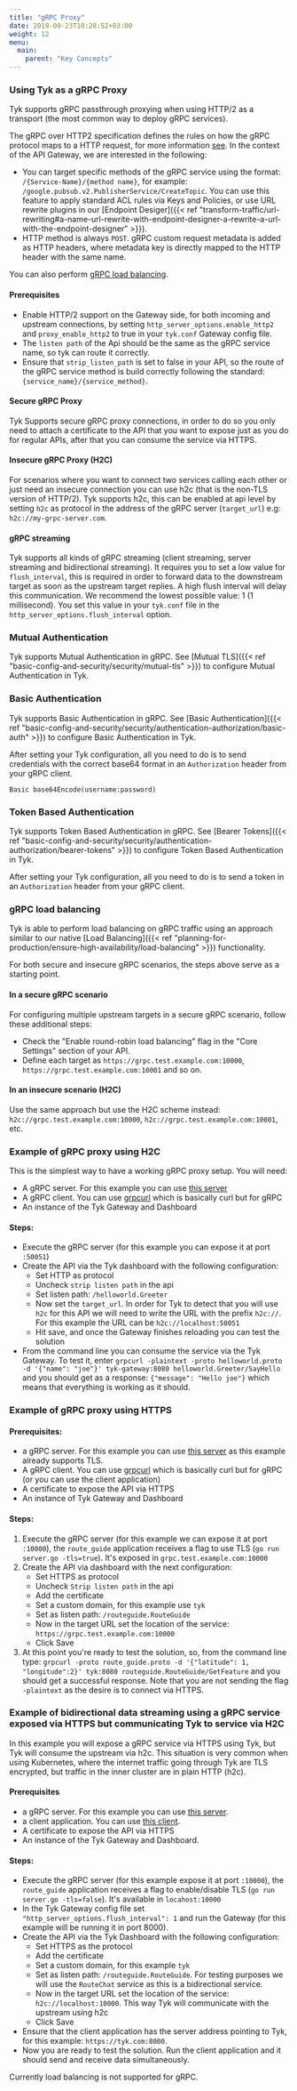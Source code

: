 ```yaml
---
title: "gRPC Proxy"
date: 2019-09-23T10:28:52+03:00
weight: 12
menu:
  main:
    parent: "Key Concepts"
---
```


### Using Tyk as a gRPC Proxy

Tyk supports gRPC passthrough proxying when using HTTP/2 as a transport (the most common way to deploy gRPC services).

The gRPC over HTTP2 specification defines the rules on how the gRPC protocol maps to a HTTP request, for more information [see](https://github.com/grpc/grpc/blob/master/doc/PROTOCOL-HTTP2.md). In the context of the API Gateway, we are interested in the following:

- You can target specific methods of the gRPC service using the format: `/{Service-Name}/{method name}`, for example: `/google.pubsub.v2.PublisherService/CreateTopic`. You can use this feature to apply standard ACL rules via Keys and Policies, or use URL rewrite plugins in our [Endpoint Desiger]({{< ref "transform-traffic/url-rewriting#a-name-url-rewrite-with-endpoint-designer-a-rewrite-a-url-with-the-endpoint-designer" >}}).
- HTTP method is always `POST`.
  gRPC custom request metadata is added as HTTP headers, where metadata key is directly mapped to the HTTP header with the same name.

You can also perform [gRPC load balancing](#grpc-load-balancing).

#### Prerequisites

- Enable HTTP/2 support on the Gateway side, for both incoming and upstream connections, by setting `http_server_options.enable_http2` and `proxy_enable_http2` to true in your `tyk.conf` Gateway config file.
- The `listen path` of the Api should be the same as the gRPC service name, so tyk can route it correctly.
- Ensure that `strip_listen_path` is set to false in your API, so the route of the gRPC service method is build correctly following the standard: `{service_name}/{service_method}`.

#### Secure gRPC Proxy

Tyk Supports secure gRPC proxy connections, in order to do so you only need to attach a certificate to the API that you want to expose just as you do for regular APIs, after that you can consume the service via HTTPS.

#### Insecure gRPC Proxy (H2C)

For scenarios where you want to connect two services calling each other or just need an insecure connection you can use h2c (that is the non-TLS version of HTTP/2). Tyk supports h2c, this can be enabled at api level by setting `h2c` as protocol in the address of the gRPC server (`target_url`) e.g: `h2c://my-grpc-server.com`.

#### gRPC streaming

Tyk supports all kinds of gRPC streaming (client streaming, server streaming and bidirectional streaming). It requires you to set a low value for `flush_interval`, this is required in order to forward data to the downstream target as soon as the upstream target replies. A high flush interval will delay this communication. We recommend the lowest possible value: 1 (1 millisecond). You set this value in your `tyk.conf` file in the `http_server_options.flush_interval` option.

### Mutual Authentication

Tyk supports Mutual Authentication in gRPC. See [Mutual TLS]({{< ref "basic-config-and-security/security/mutual-tls" >}}) to configure Mutual Authentication in Tyk.

### Basic Authentication

Tyk supports Basic Authentication in gRPC. See [Basic Authentication]({{< ref "basic-config-and-security/security/authentication-authorization/basic-auth" >}}) to configure Basic Authentication in Tyk.

After setting your Tyk configuration, all you need to do is to send credentials with the correct base64 format in an `Authorization` header from your gRPC client.

`Basic base64Encode(username:password)`

### Token Based Authentication

Tyk supports Token Based Authentication in gRPC. See [Bearer Tokens]({{< ref "basic-config-and-security/security/authentication-authorization/bearer-tokens" >}}) to configure Token Based Authentication in Tyk.

After setting your Tyk configuration, all you need to do is to send a token in an `Authorization` header from your gRPC client.

### gRPC load balancing

Tyk is able to perform load balancing on gRPC traffic using an approach similar to our native [Load Balancing]({{< ref "planning-for-production/ensure-high-availability/load-balancing" >}}) functionality.

For both secure and insecure gRPC scenarios, the steps above serve as a starting point.

#### In a secure gRPC scenario

For configuring multiple upstream targets in a secure gRPC scenario, follow these additional steps:

- Check the "Enable round-robin load balancing" flag in the "Core Settings" section of your API.
- Define each target as `https://grpc.test.example.com:10000`, `https://grpc.test.example.com:10001` and so on.

#### In an insecure scenario (H2C)

Use the same approach but use the H2C scheme instead: `h2c://grpc.test.example.com:10000`, `h2c://grpc.test.example.com:10001`, etc.

### Example of gRPC proxy using H2C

This is the simplest way to have a working gRPC proxy setup. You will need:

- A gRPC server. For this example you can use [this server](https://github.com/grpc/grpc-go/tree/master/examples/helloworld)
- A gRPC client. You can use [grpcurl](https://github.com/fullstorydev/grpcurl) which is basically curl but for gRPC
- An instance of the Tyk Gateway and Dashboard

#### Steps:

- Execute the gRPC server (for this example you can expose it at port `:50051`)
- Create the API via the Tyk dashboard with the following configuration:
  - Set HTTP as protocol
  - Uncheck `strip listen path` in the api
  - Set listen path: `/helloworld.Greeter`
  - Now set the `target_url`. In order for Tyk to detect that you will use `h2c` for this API we will need to write the URL with the prefix `h2c://`. For this example the URL can be `h2c://localhost:50051`
  - Hit save, and once the Gateway finishes reloading you can test the solution
- From the command line you can consume the service via the Tyk Gateway. To test it, enter `grpcurl -plaintext -proto helloworld.proto -d '{"name": "joe"}' tyk-gateway:8080 helloworld.Greeter/SayHello` and you should get as a response: `{"message": "Hello joe"}` which means that everything is working as it should.

### Example of gRPC proxy using HTTPS

#### Prerequisites:

- a gRPC server. For this example you can use [this server](https://github.com/grpc/grpc-go/tree/master/examples/route_guide) as this example already supports TLS.
- A gRPC client. You can use [grpcurl](https://github.com/fullstorydev/grpcurl) which is basically curl but for gRPC (or you can use the client application)
- A certificate to expose the API via HTTPS
- An instance of Tyk Gateway and Dashboard

#### Steps:

1. Execute the gRPC server (for this example we can expose it at port `:10000`), the `route_guide` application receives a flag to use TLS (`go run server.go -tls=true`). It's exposed in `grpc.test.example.com:10000`
2. Create the API via dashboard with the next configuration:
   - Set HTTPS as protocol
   - Uncheck `Strip listen path` in the api
   - Add the certificate
   - Set a custom domain, for this example use `tyk`
   - Set as listen path: `/routeguide.RouteGuide`
   - Now in the target URL set the location of the service: `https://grpc.test.example.com:10000`
   - Click Save
3. At this point you're ready to test the solution, so, from the command line type: `grpcurl -proto route_guide.proto -d '{"latitude": 1, "longitude":2}' tyk:8080 routeguide.RouteGuide/GetFeature` and you should get a successful response. Note that you are not sending the flag `-plaintext` as the desire is to connect via HTTPS.

### Example of bidirectional data streaming using a gRPC service exposed via HTTPS but communicating Tyk to service via H2C

In this example you will expose a gRPC service via HTTPS using Tyk, but Tyk will consume the upstream via h2c. This situation is very common when using Kubernetes, where the internet traffic going through Tyk are TLS encrypted, but traffic in the inner cluster are in plain HTTP (h2c).

#### Prerequisites

- a gRPC server. For this example you can use [this server](https://github.com/grpc/grpc-go/tree/master/examples/route_guide).
- a client application. You can use [this client](https://github.com/grpc/grpc-go/tree/master/examples/route_guide/client).
- A certificate to expose the API via HTTPS
- An instance of the Tyk Gateway and Dashboard.

#### Steps:

- Execute the gRPC server (for this example expose it at port `:10000`), the `route_guide` application receives a flag to enable/disable TLS (`go run server.go -tls=false`). It's available in `locahost:10000`
- In the Tyk Gateway config file set `"http_server_options.flush_interval": 1` and run the Gateway (for this example will be running it in port 8000).
- Create the API via the Tyk Dashboard with the following configuration:
  - Set HTTPS as the protocol
  - Add the certificate
  - Set a custom domain, for this example `tyk`
  - Set as listen path: `/routeguide.RouteGuide`. For testing purposes we will use the `RouteChat` service as this is a bidirectional service.
  - Now in the target URL set the location of the service: `h2c://localhost:10000`. This way Tyk will communicate with the upstream using h2c
  - Click Save
- Ensure that the client application has the server address pointing to Tyk, for this example: `https://tyk.com:8000`.
- Now you are ready to test the solution. Run the client application and it should send and receive data simultaneously.

Currently load balancing is not supported for gRPC.
